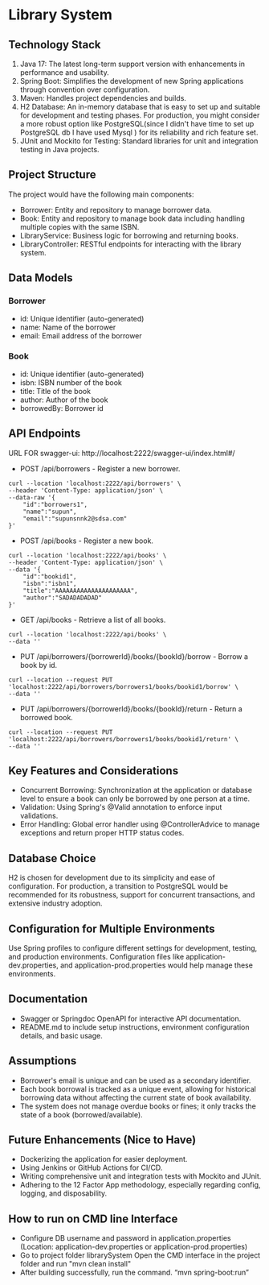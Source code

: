 
# Library System 
## Technology Stack
 1. Java 17: The latest long-term support version with enhancements in performance and usability.
 2. Spring Boot: Simplifies the development of new Spring applications through convention over configuration.
 3. Maven: Handles project dependencies and builds.
 4. H2 Database: An in-memory database that is easy to set up and suitable for development and testing phases. For production, you might consider a more robust option like PostgreSQL(since I didn't have time to set up PostgreSQL db I have used Mysql ) for its reliability and rich feature set.
 5. JUnit and Mockito for Testing: Standard libraries for unit and integration testing in Java projects.

## Project Structure
The project would have the following main components:
* Borrower: Entity and repository to manage borrower data.
* Book: Entity and repository to manage book data including handling     multiple copies with the same ISBN.
* LibraryService: Business logic for borrowing and returning books.
* LibraryController: RESTful endpoints for interacting with the library system.

## Data Models
### Borrower
* id: Unique identifier (auto-generated)
* name: Name of the borrower
* email: Email address of the borrower

### Book
* id: Unique identifier (auto-generated)
* isbn: ISBN number of the book
* title: Title of the book
* author: Author of the book
* borrowedBy: Borrower id
## API Endpoints
URL FOR swagger-ui: http://localhost:2222/swagger-ui/index.html#/
* POST /api/borrowers - Register a new borrower.

```
curl --location 'localhost:2222/api/borrowers' \
--header 'Content-Type: application/json' \
--data-raw '{
    "id":"borrowers1",
    "name":"supun",
    "email":"supunsnnk2@sdsa.com"
}'
```
* POST /api/books - Register a new book.

```
curl --location 'localhost:2222/api/books' \
--header 'Content-Type: application/json' \
--data '{
    "id":"bookid1",
    "isbn":"isbn1",
    "title":"AAAAAAAAAAAAAAAAAAAAA",
    "author":"SADADADADAD"
}'
```
* GET /api/books - Retrieve a list of all books.

```
curl --location 'localhost:2222/api/books' \
--data ''
```
* PUT /api/borrowers/{borrowerId}/books/{bookId}/borrow - Borrow a book by id.

```
curl --location --request PUT 'localhost:2222/api/borrowers/borrowers1/books/bookid1/borrow' \
--data ''
```
* PUT /api/borrowers/{borrowerId}/books/{bookId}/return - Return a borrowed book.

```
curl --location --request PUT 'localhost:2222/api/borrowers/borrowers1/books/bookid1/return' \
--data ''
```

## Key Features and Considerations
* Concurrent Borrowing: Synchronization at the application or database level to ensure a book can only be borrowed by one person at a time.
* Validation: Using Spring's @Valid annotation to enforce input validations.
* Error Handling: Global error handler using @ControllerAdvice to manage exceptions and return proper HTTP status codes.

## Database Choice
H2 is chosen for development due to its simplicity and ease of configuration. For production, a transition to PostgreSQL would be recommended for its robustness, support for concurrent transactions, and extensive industry adoption.
## Configuration for Multiple Environments
Use Spring profiles to configure different settings for development, testing, and production environments. Configuration files like application-dev.properties, and application-prod.properties would help manage these environments.

## Documentation
* Swagger or Springdoc OpenAPI for interactive API documentation.
* README.md to include setup instructions, environment configuration details, and basic usage.

## Assumptions
* Borrower's email is unique and can be used as a secondary identifier.
* Each book borrowal is tracked as a unique event, allowing for historical borrowing data without affecting the current state of book availability.
* The system does not manage overdue books or fines; it only tracks the state of a book (borrowed/available).

## Future Enhancements (Nice to Have)
* Dockerizing the application for easier deployment.
* Using Jenkins or GitHub Actions for CI/CD.
* Writing comprehensive unit and integration tests with Mockito and JUnit.
* Adhering to the 12 Factor App methodology, especially regarding config, logging, and disposability.

## How to run on CMD line Interface
* Configure DB username and password in application.properties (Location: application-dev.properties or application-prod.properties)
* Go to project folder librarySystem Open the CMD interface in the project folder and run "mvn clean install"
* After building successfully, run the command. “mvn spring-boot:run”


